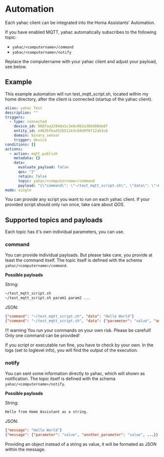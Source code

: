 # Automation

Each yahac client can be integrated into the Homa Assistants' Automation. 

If you have enabled MQTT, yahac automatically subscribes to the following topic:

* `yahac/<computername>/command`
* `yahac/<computername>/notify`

Replace the computername with your yahac client and adjust your payload, see below.

## Example

This example automation will run test_mqtt_script.sh, located within my home directory, after the client is connected (startup of the yahac client).

```YAML
alias: yahac Test
description: ""
triggers:
  - type: connected
    device_id: 908faa2294da1c3e0c063a366d08de8f
    entity_id: e4635fbad32b512e3c84d9f0f12a53c6
    domain: binary_sensor
    trigger: device
conditions: []
actions:
  - action: mqtt.publish
    metadata: {}
    data:
      evaluate_payload: false
      qos: "2"
      retain: false
      topic: yahac/<computername>/command
      payload: "{\"command\": \"~/test_mqtt_script.sh\", \"data\": \"~Hello World\"}"
mode: single
```

You can provide any script you want to run on each yahac client. If your provided script should only run once, take care about *QOS*.

## Supported topics and payloads

Each topic has it's own individual parameters, you can use.

### command

You can provide individual payloads. But please take care, you provide at least the command itself.
The topic itself is defined with the schema `yahac/<computername>/command`.

**Possible payloads**

String:
```bash
~/test_mqtt_script.sh
~/test_mqtt_script.sh param1 param2 ...
```

JSON:
```JSON
{"command": "~/test_mqtt_script.sh", "data": "Hello World"}
{"command": "~/test_mqtt_script.sh", "data": {"parameter": "value", "another_parameter": "value", ...}}
```

!!! warning
    You run your commands on your own risk. Please be carefull! Only one command can be provided!

If you script or executable run fine, you have to check by your own. In the logs (set to loglevel info), you will find the output of the execution.

### notify

You can sent some information directly to yahac, which will shown as notification.
The topic itself is defined with the schema `yahac/<computername>/notify`.

**Possible payloads**

String:

```bash
Hello from Home Assistant as a string.
```

JSON:

```JSON
{"message": "Hello World"}
{"message": {"parameter": "value", "another_parameter": "value", ...}}
```

Providing an object instead of a string as value, it will be formated as JSON within the message.
